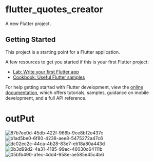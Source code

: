 # flutter_quotes_creator

A new Flutter project.

## Getting Started

This project is a starting point for a Flutter application.

A few resources to get you started if this is your first Flutter project:

- [Lab: Write your first Flutter app](https://docs.flutter.dev/get-started/codelab)
- [Cookbook: Useful Flutter samples](https://docs.flutter.dev/cookbook)

For help getting started with Flutter development, view the
[online documentation](https://docs.flutter.dev/), which offers tutorials,
samples, guidance on mobile development, and a full API reference.
# outPut
![87b7ee0d-45db-422f-966b-9ce8bf2e437c](https://user-images.githubusercontent.com/107384939/219695686-00ba92c0-3a8c-4c1f-928a-cff75f7532e7.jpg)
![b1ad5be0-6f80-4238-aee8-5475272a47c6](https://user-images.githubusercontent.com/107384939/219695691-ec909a25-1646-436e-a156-8ad7bed9f010.jpg)
![dc02ec2c-44ca-4b28-83e7-eb18a80a443d](https://user-images.githubusercontent.com/107384939/219695696-7b91741b-8fde-49f3-b496-0d08b721122f.jpg)
![0b3d99d2-4a31-4185-99ec-46030c64111b](https://user-images.githubusercontent.com/107384939/219695702-99cb9b5c-a420-4ee7-8d8d-3effa5cd9137.jpg)
![05bfb490-a1ec-4dd4-958e-ae585e45c4b6](https://user-images.githubusercontent.com/107384939/219695709-9dcca675-4c87-46c9-8f22-62a60cc1aae4.jpg)
